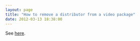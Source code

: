 ```yaml
---
layout: page
title: "How to remove a distributor from a video package"
date: 2012-03-13 18:38:00
---
```


See <a href="http://knowledge.kaltura.com/kaltura-distribution-module#remove" target="_blank">here</a>.